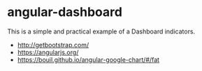 # angular-dashboard

This is a simple and practical example of a Dashboard indicators.

* http://getbootstrap.com/
* https://angularjs.org/
* https://bouil.github.io/angular-google-chart/#/fat